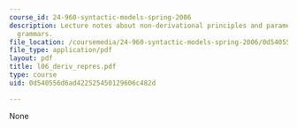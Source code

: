 ```yaml
---
course_id: 24-960-syntactic-models-spring-2006
description: Lecture notes about non-derivational principles and parameters/minimalist
  grammars.
file_location: /coursemedia/24-960-syntactic-models-spring-2006/0d540556d6ad422525450129606c482d_l06_deriv_repres.pdf
file_type: application/pdf
layout: pdf
title: l06_deriv_repres.pdf
type: course
uid: 0d540556d6ad422525450129606c482d

---
```

None
